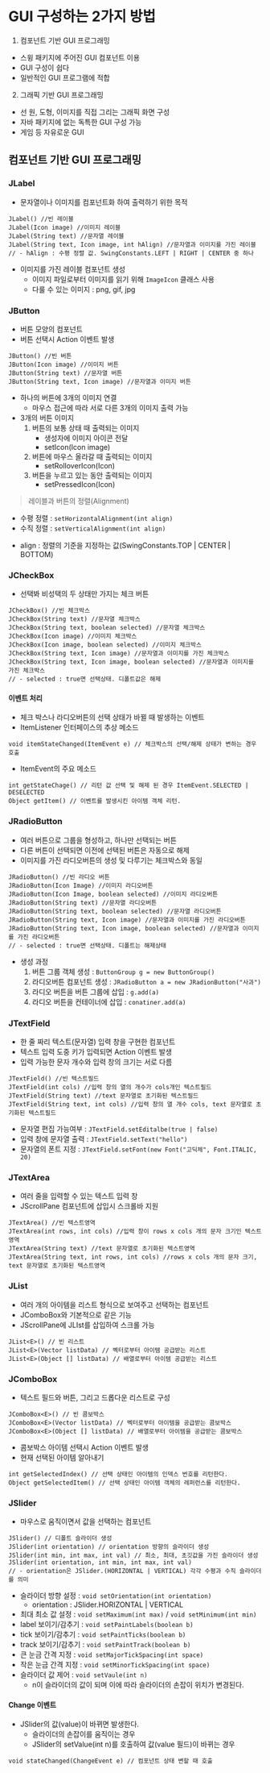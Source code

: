 # GUI 구성하는 2가지 방법
1. 컴포넌트 기반 GUI 프로그래밍
- 스윙 패키지에 주어진 GUI 컴포넌트 이용
- GUI 구성이 쉽다
- 일반적인 GUI 프로그램에 적합

2. 그래픽 기반 GUI 프로그래밍
- 선 원, 도형, 이미지를 직접 그리는 그래픽 화면 구성
- 자바 패키지에 없는 독특한 GUI 구성 가능
- 게임 등 자유로운 GUI

## 컴포넌트 기반 GUI 프로그래밍
### JLabel
- 문자열이나 이미지를 컴포넌트화 하여 출력하기 위한 목적
```
JLabel() //빈 레이블
JLabel(Icon image) //이미지 레이블
JLabel(String text) //문자열 레이블
JLabel(String text, Icon image, int hAlign) //문자열과 이미지를 가진 레이블
// - hAlign : 수평 정렬 값. SwingConstants.LEFT | RIGHT | CENTER 중 하나
```
- 이미지를 가진 레이블 컴포넌트 생성
	- 이미지 파일로부터 이미지를 읽기 위해 `ImageIcon` 클래스 사용
	- 다룰 수 있는 이미지 : png, gif, jpg

### JButton
- 버튼 모양의 컴포넌트
- 버튼 선택시 Action 이벤트 발생
```
JButton() //빈 버튼
JButton(Icon image) //이미지 버튼
JButton(String text) //문자열 버튼
JButton(String text, Icon image) //문자열과 이미지 버튼
```
- 하나의 버튼에 3개의 이미지 연결
	- 마우스 접근에 따라 서로 다른 3개의 이미지 출력 가능
- 3개의 버튼 이미지
	1. 버튼의 보통 상태 때 출력되는 이미지
		- 생성자에 이미지 아이콘 전달
		- setIcon(Icon image)
	2. 버튼에 마우스 올라갈 때 출력되는 이미지
		- setRolloverIcon(Icon)
	3. 버튼을 누르고 있는 동안 출력되는 이미지
		- setPressedIcon(Icon)

> 레이블과 버튼의 정렬(Alignment)
- 수평 정렬 : `setHorizontalAlignment(int align)`
- 수직 정렬 : `setVerticalAlignment(int align)`
+ align : 정렬의 기준을 지정하는 값(SwingConstants.TOP | CENTER | BOTTOM)

### JCheckBox
- 선택봐 비성택의 두 상태만 가지는 체크 버튼
```
JCheckBox() //빈 체크박스
JCheckBox(String text) //문자열 체크박스
JCheckBox(String text, boolean selected) //문자열 체크박스
JCheckBox(Icon image) //이미지 체크박스
JCheckBox(Icon image, boolean selected) //이미지 체크박스
JCheckBox(String text, Icon image) //문자열과 이미지를 가진 체크박스
JCheckBox(String text, Icon image, boolean selected) //문자열과 이미지를 가진 체크박스
// - selected : true면 선택상태. 디폴트값은 해제
```
#### 이벤트 처리
- 체크 박스나 라디오버튼의 선택 상태가 바뀔  때 발생하는 이벤트
- ItemListener 인터페이스의 추상 메소드
```
void itemStateChanged(ItemEvent e) // 체크박스의 선택/해제 상태가 변하는 경우 호출
```
- ItemEvent의 주요 메소드
```
int getStateChage() // 리턴 값 선택 및 해제 된 경우 ItemEvent.SELECTED | DESELECTED
Object getItem() // 이벤트를 발생시킨 아이템 객체 리턴. 
```

### JRadioButton
- 여러 버튼으로 그룹을 형성하고, 하나만 선택되는 버튼
- 다른 버튼이 선택되면 이전에 선택된 버튼은 자동으로 해제
- 이미지를 가진 라디오버튼의 생성 및 다루기는 체크박스와 동일
```
JRadioButton() //빈 라디오 버튼
JRadioButton(Icon Image) //이미지 라디오버튼
JRadioButton(Icon Image, boolean selected) //이미지 라디오버튼
JRadioButton(String text) //문자열 라디오버튼
JRadioButton(String text, boolean selected) //문자열 라디오버튼
JRadioButton(String text, Icon image) //문자열과 이미지를 가진 라디오버튼
JRadioButton(String text, Icon image, boolean selected) //문자열과 이미지를 가진 라디오버튼
// - selected : true면 선택상태. 디폴트는 해제상태
```
- 생성 과정
	1. 버튼 그룹 객체 생성 : `ButtonGroup g = new ButtonGroup()`
	2. 라디오버튼 컴포넌트 생성 : `JRadioButton a = new JRadionButton("사과")`
	3. 라디오 버튼을 버튼 그룹에 삽입 : `g.add(a)`
	4. 라디오 버튼을 컨테이너에 삽입 : `conatiner.add(a)`

### JTextField
- 한 줄 짜리 텍스트(문자열) 입력 창을 구현한 컴포넌트
- 텍스트 입력 도중 <Enter>키가 입력되면 Action 이벤트 발생
- 입력 가능한 문자 개수와 입력 창의 크기는 서로 다름
```
JTextField() //빈 텍스트필드
JTextField(int cols) //입력 창의 열의 개수가 cols개인 텍스트필드
JTextField(String text) //text 문자열로 초기화된 텍스트필드
JTextField(String text, int cols) //입력 창의 열 개수 cols, text 문자열로 초기화된 텍스트필드
```
- 문자열 편집 가능여부 : `JTextField.setEditalbe(true | false)`
- 입력 창에 문자열 출력 : `JTextField.setText("hello")`
- 문자열의 폰트 지정 : `JTextField.setFont(new Font("고딕체", Font.ITALIC, 20)`

### JTextArea
- 여러 줄을 입력할 수 있는 텍스트 입력 창
- JScrollPane 컴포넌트에 삽입시 스크롤바 지원
```
JTextArea() //빈 텍스트영역
JTextArea(int rows, int cols) //입력 창이 rows x cols 개의 문자 크기인 텍스트영역
JTextArea(String text) //text 문자열로 초기화된 텍스트영역
JTextArea(String text, int rows, int cols) //rows x cols 개의 문자 크기, text 문자열로 초기화된 텍스트영역
```

### JList<E>
- 여러 개의 아이템을 리스트 형식으로 보여주고 선택하는 컴포넌트
- JComboBox<E>와 기본적으로 같은 기능
- JScrollPane에 JLIst<E>를 삽입하여 스크롤 가능
```
JList<E>() // 빈 리스트
JList<E>(Vector listData) // 벡터로부터 아이템 공급받는 리스트
JList<E>(Object [] listData) // 배열로부터 아이템 공급받는 리스트
```

### JComboBox<E>
- 텍스트 필드와 버튼, 그리고 드롭다운 리스트로 구성
```
JComboBox<E>() // 빈 콤보박스
JComboBox<E>(Vector listData) // 벡터로부터 아이템을 공급받는 콤보박스
JComboBox<E>(Object [] listData) // 배열로부터 아이템을 공급받는 콤보박스
```
- 콤보박스 아이템 선택시 Action 이벤트 발생
- 현재 선택된 아이템 알아내기
```
int getSelectedIndex() // 선택 상태인 아이템의 인덱스 번호를 리턴한다.
Object getSelectedItem() // 선택 상태인 아이템 객체의 레퍼런스를 리턴한다.
```

### JSlider
- 마우스로 움직이면서 값을 선택하는 컴포넌트
```
JSlider() // 디폴트 슬라이더 생성
JSlider(int orientation) // orientation 방향의 슬라이더 생성
JSlider(int min, int max, int val) // 최소, 최대, 초깃값을 가진 슬라이더 생성
JSlider(int orientation, int min, int max, int val)
// - orientation은 JSlider.(HORIZONTAL | VERTICAL) 각각 수평과 수직 슬라이더를 의미
```
- 슬라이더 방향 설정 : `void setOrientation(int orientation)`
	- orientation : JSlider.HORIZONTAL | VERTICAL
- 최대 최소 값 설정 : `void setMaximum(int max)` / `void setMinimum(int min)`
- label 보이기/감추기 : `void setPaintLabels(boolean b)`
- tick 보이기/감추기 : `void setPaintTicks(boolean b)`
- track 보이기/감추기 : `void setPaintTrack(boolean b)`
- 큰 눈금 간격 지정 : `void setMajorTickSpacing(int space)`
- 작은 눈금 간격 지정 : `void setMinorTickSpacing(int space)`
- 슬라이더 값 제어 : `void setVaule(int n)`
	- n이 슬라이더의 값이 되며 이에 따라 슬라이더의 손잡이 위치가 변경된다.

#### Change 이벤트
- JSlider의 값(value)이 바뀌면 발생한다.
	- 슬라이더의 손잡이를 움직이는 경우
	- JSlider의 setValue(int n)를 호출하여 값(value 필드)이 바뀌는 경우
```
void stateChanged(ChangeEvent e) // 컴포넌트 상태 변할 때 호출
```
